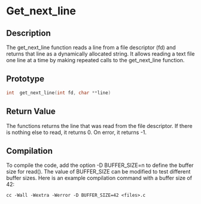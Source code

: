 # Get_next_line
## Description
The get_next_line function reads a line from a file descriptor (fd) and returns that line as a dynamically allocated string. It allows reading a text file one line at a time by making repeated calls to the get_next_line function.
## Prototype
```C
int  get_next_line(int fd, char **line)
```
## Return Value
The functions returns the line that was read from the file descriptor. If there is nothing else to read, it returns 0. On error, it returns -1.
## Compilation
To compile the code, add the option -D BUFFER_SIZE=n to define the buffer size for read(). The value of BUFFER_SIZE can be modified to test different buffer sizes. Here is an example compilation command with a buffer size of 42:
```shell
cc -Wall -Wextra -Werror -D BUFFER_SIZE=42 <files>.c
```
